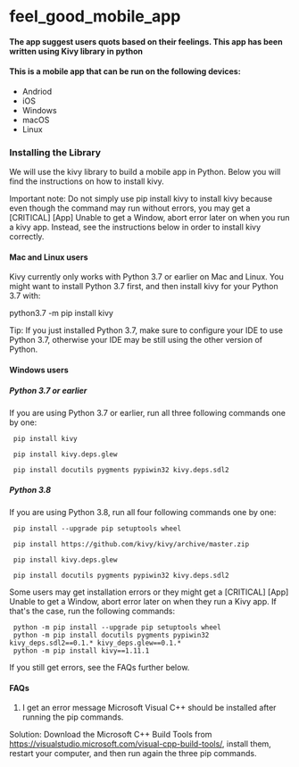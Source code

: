 # feel_good_mobile_app

#### The app suggest users quots based on their feelings. This app has been written using Kivy library in python

#### This is a mobile app  that can be run on the following devices:

- Andriod
- iOS
- Windows
- macOS
- Linux


### Installing the Library
We will use the kivy library to build a mobile app in Python. Below you will find the instructions on how to install kivy.


Important note: Do not simply use pip install kivy to install kivy because even though the command may run without errors, you may get a [CRITICAL] [App] Unable to get a Window, abort error later on when you run a kivy app. Instead, see the instructions below in order to install kivy correctly.


#### Mac and Linux users
Kivy currently only works with Python 3.7 or earlier on Mac and Linux. You might want to install Python 3.7 first, and then install kivy for your Python 3.7 with:

python3.7 -m pip install kivy

Tip: If you just installed Python 3.7, make sure to configure your IDE to use Python 3.7, otherwise your IDE may be still using the other version of Python.



#### Windows users
##### Python 3.7 or earlier

If you are using Python 3.7 or earlier, run all three following commands one by one:

     pip install kivy

     pip install kivy.deps.glew

     pip install docutils pygments pypiwin32 kivy.deps.sdl2

##### Python 3.8

If you are using Python 3.8, run all four following commands one by one:

     pip install --upgrade pip setuptools wheel

     pip install https://github.com/kivy/kivy/archive/master.zip

     pip install kivy.deps.glew

     pip install docutils pygments pypiwin32 kivy.deps.sdl2

Some users may get installation errors or they might get a [CRITICAL] [App] Unable to get a Window, abort error later on when they run a Kivy app. If that's the case, run the following commands:

     python -m pip install --upgrade pip setuptools wheel
     python -m pip install docutils pygments pypiwin32 kivy_deps.sdl2==0.1.* kivy_deps.glew==0.1.*
     python -m pip install kivy==1.11.1

If you still get errors, see the FAQs further below.


#### FAQs
1. I get an error message Microsoft Visual C++ should be installed after running the pip commands.

Solution: Download the Microsoft C++ Build Tools from https://visualstudio.microsoft.com/visual-cpp-build-tools/, install them, restart your computer, and then run again the three pip commands.
